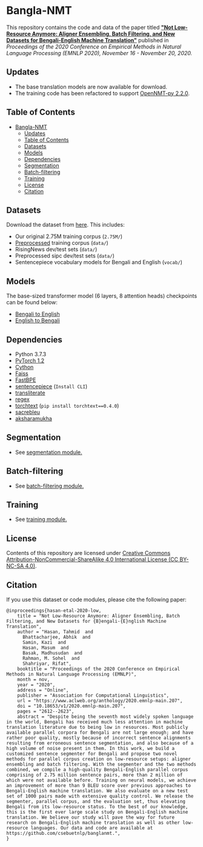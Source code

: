 # Bangla-NMT

This repository contains the code and data of the paper titled [**"Not Low-Resource Anymore: Aligner Ensembling, Batch Filtering, and New Datasets for Bengali-English Machine Translation"**](https://www.aclweb.org/anthology/2020.emnlp-main.207/) published in *Proceedings of the 2020 Conference on Empirical Methods in Natural Language Processing (EMNLP 2020), November 16 - November 20, 2020.*

## Updates

* The base translation models are now available for download.
* The training code has been refactored to support [OpenNMT-py 2.2.0](https://github.com/OpenNMT/OpenNMT-py).


## Table of Contents

- [Bangla-NMT](#bangla-nmt)
  - [Updates](#updates)
  - [Table of Contents](#table-of-contents)
  - [Datasets](#datasets)
  - [Models](#models)
  - [Dependencies](#dependencies)
  - [Segmentation](#segmentation)
  - [Batch-filtering](#batch-filtering)
  - [Training](#training)
  - [License](#license)
  - [Citation](#citation)


## Datasets
  Download the dataset from [here](https://docs.google.com/uc?export=download&id=1FLlC0NNXFKVGaVM3-cYW-XEx8p8eV3Wm). This includes:
* Our original 2.75M training corpus (`2.75M/`)
* [Preprocessed](training/preprocessing) training corpus (`data/`)
* RisingNews dev/test sets (`data/`)
* Preprocessed sipc dev/test sets (`data/`)
* Sentencepiece vocabulary models for Bengali and English (`vocab/`) 

## Models

The base-sized transformer model (6 layers, 8 attention heads) checkpoints can be found below: 

* [Bengali to English](https://docs.google.com/uc?export=download&id=1xx5bU31sIMU24kLm5bYh19qLBYHHriP4)
* [English to Bengali](https://docs.google.com/uc?export=download&id=1-RLTuuOvSPB1Qzmho9WFlhAYnbYxPI_Q)


## Dependencies
* Python 3.7.3
* [PyTorch 1.2](http://pytorch.org/)
* [Cython](https://pypi.org/project/Cython/)
* [Faiss](https://github.com/facebookresearch/faiss)
* [FastBPE](https://github.com/glample/fastBPE)
* [sentencepiece](https://github.com/google/sentencepiece) (`Install CLI`)
* [transliterate](https://pypi.org/project/transliterate) 
* [regex](https://github.com/google/sentencepiece)
* [torchtext](https://pypi.org/project/torchtext) (`pip install torchtext==0.4.0`)
* [sacrebleu](https://pypi.org/project/sacrebleu)
* [aksharamukha](https://pypi.org/project/aksharamukha)


## Segmentation
  * See [segmentation module.](segmentation/)

## Batch-filtering
  * See [batch-filtering module.](batch_filtering/)

## Training
  * See [training module.](training/)

## License
Contents of this repository are licensed under [Creative Commons Attribution-NonCommercial-ShareAlike 4.0 International License (CC BY-NC-SA 4.0)](https://creativecommons.org/licenses/by-nc-sa/4.0/). 

## Citation
If you use this dataset or code modules, please cite the following paper:
```
@inproceedings{hasan-etal-2020-low,
    title = "Not Low-Resource Anymore: Aligner Ensembling, Batch Filtering, and New Datasets for {B}engali-{E}nglish Machine Translation",
    author = "Hasan, Tahmid  and
      Bhattacharjee, Abhik  and
      Samin, Kazi  and
      Hasan, Masum  and
      Basak, Madhusudan  and
      Rahman, M. Sohel  and
      Shahriyar, Rifat",
    booktitle = "Proceedings of the 2020 Conference on Empirical Methods in Natural Language Processing (EMNLP)",
    month = nov,
    year = "2020",
    address = "Online",
    publisher = "Association for Computational Linguistics",
    url = "https://www.aclweb.org/anthology/2020.emnlp-main.207",
    doi = "10.18653/v1/2020.emnlp-main.207",
    pages = "2612--2623",
    abstract = "Despite being the seventh most widely spoken language in the world, Bengali has received much less attention in machine translation literature due to being low in resources. Most publicly available parallel corpora for Bengali are not large enough; and have rather poor quality, mostly because of incorrect sentence alignments resulting from erroneous sentence segmentation, and also because of a high volume of noise present in them. In this work, we build a customized sentence segmenter for Bengali and propose two novel methods for parallel corpus creation on low-resource setups: aligner ensembling and batch filtering. With the segmenter and the two methods combined, we compile a high-quality Bengali-English parallel corpus comprising of 2.75 million sentence pairs, more than 2 million of which were not available before. Training on neural models, we achieve an improvement of more than 9 BLEU score over previous approaches to Bengali-English machine translation. We also evaluate on a new test set of 1000 pairs made with extensive quality control. We release the segmenter, parallel corpus, and the evaluation set, thus elevating Bengali from its low-resource status. To the best of our knowledge, this is the first ever large scale study on Bengali-English machine translation. We believe our study will pave the way for future research on Bengali-English machine translation as well as other low-resource languages. Our data and code are available at https://github.com/csebuetnlp/banglanmt.",
}
```
